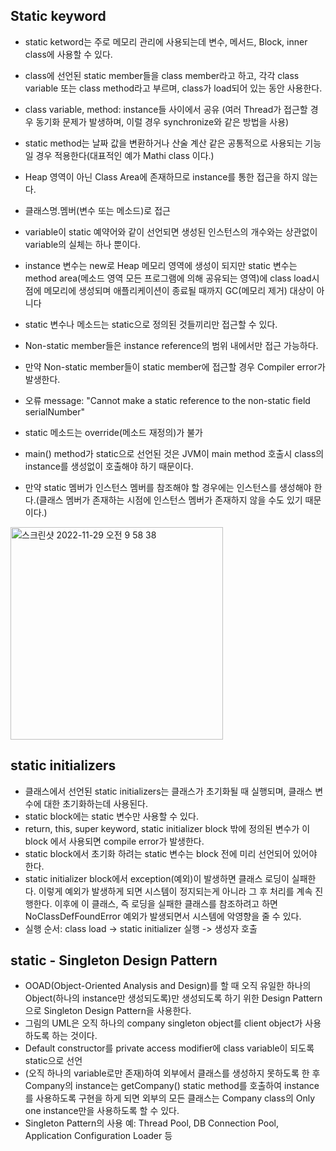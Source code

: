 ## Static keyword
- static ketword는 주로 메모리 관리에 사용되는데 변수, 메서드, Block, inner class에 사용할 수 있다.
- class에 선언된 static member들을 class member라고 하고, 각각 class variable 또는 class method라고 부르며, class가 load되어 있는 동안 사용한다.
- class variable, method: instance들 사이에서 공유 (여러 Thread가 접근할 경우 동기화 문제가 발생하며, 이럴 경우 synchronize와 같은 방법을 사용)
- static method는 날짜 값을 변환하거나 산술 계산 같은 공통적으로 사용되는 기능일 경우 적용한다(대표적인 예가 Mathi class 이다.)
- Heap 영역이 아닌 Class Area에 존재하므로 instance를 통한 접근을 하지 않는다.
- 클래스명.멤버(변수 또는 메소드)로 접근
- variable이 static 예약어와 같이 선언되면 생성된 인스턴스의 개수와는 상관없이 variable의 실체는 하나 뿐이다.
- instance 변수는 new로 Heap 메모리 영역에 생성이 되지만 static 변수는 method area(메소드 영역 모든 프로그램에 의해 공유되는 영역)에 class load시점에 메모리에 생성되며 애플리케이션이 종료될 때까지 GC(메모리 제거) 대상이 아니다

- static 변수나 메소드는 static으로 정의된 것들끼리만 접근할 수 있다.
- Non-static member들은 instance reference의 범위 내에서만 접근 가능하다.
- 만약 Non-static member들이 static member에 접근할 경우 Compiler error가 발생한다.
- 오류 message: "Cannot make a static reference to the non-static field serialNumber"
- static 메소드는 override(메소드 재정의)가 불가
- main() method가 static으로 선언된 것은 JVM이 main method 호출시 class의 instance를 생성없이 호출해야 하기 때문이다.
- 만약 static 멤버가 인스턴스 멤버를 참조해야 할 경우에는 인스턴스를 생성해야 한다.(클래스 멤버가 존재하는 시점에 인스턴스 멤버가 존재하지 않을 수도 있기 때문이다.)

<img width="340" alt="스크린샷 2022-11-29 오전 9 58 38" src="https://user-images.githubusercontent.com/75515697/204412247-342bf4d3-7dcd-442a-9ae1-f537e722186e.png">

## static initializers
- 클래스에서 선언된 static initializers는 클래스가 초기화될 때 실행되며, 클래스 변수에 대한 초기화하는데 사용된다.
- static block에는 static 변수만 사용할 수 있다.
- return, this, super keyword, static initializer block 밖에 정의된 변수가 이 block 에서 사용되면 compile error가 발생한다.
- static block에서 초기화 하려는 static 변수는 block 전에 미리 선언되어 있어야 한다.
- static initializer block에서 exception(예외)이 발생하면 클래스 로딩이 실패한다. 이렇게 예외가 발생하게 되면 시스템이 정지되는게 아니라 그 후 처리를 계속 진행한다. 이후에 이 클래스, 즉 로딩을 실패한 클래스를 참조하려고 하면 NoClassDefFoundError 예외가 발생되면서 시스템에 악영향을 줄 수 있다.
- 실행 순서: class load -> static initializer 실행 -> 생성자 호출

## static - Singleton Design Pattern
- OOAD(Object-Oriented Analysis and Design)를 할 때 오직 유일한 하나의 Object(하나의 instance만 생성되도록)만 생성되도록 하기 위한 Design Pattern으로 Singleton Design Pattern을 사용한다.
- 그림의 UML은 오직 하나의 company singleton object를 client object가 사용하도록 하는 것이다.
- Default constructor를 private access modifier에 class variable이 되도록 static으로 선언
- (오직 하나의 variable로만 존재)하여 외부에서 클래스를 생성하지 못하도록 한 후 Company의 instance는 getCompany() static method를 호출하여 instance를 사용하도록 구현을 하게 되면 외부의 모든 클래스는 Company class의 Only one instance만을 사용하도록 할 수 있다.
- Singleton Pattern의 사용 예: Thread Pool, DB Connection Pool, Application Configuration Loader 등
